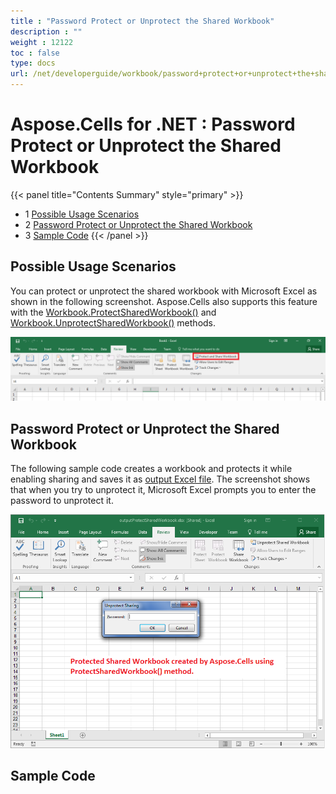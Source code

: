 ```yaml
---
title : "Password Protect or Unprotect the Shared Workbook" 
description : "" 
weight : 12122 
toc : false
type: docs
url: /net/developerguide/workbook/password+protect+or+unprotect+the+shared+workbook/
---
```


# Aspose.Cells for .NET : Password Protect or Unprotect the Shared Workbook


{{< panel title="Contents Summary" style="primary" >}}
*   1 [Possible Usage Scenarios](#possible-usage-scenarios)
*   2 [Password Protect or Unprotect the Shared Workbook](#password-protect-or-unprotect-the-shared-workbook)
*   3 [Sample Code](#sample-code)
{{< /panel >}}
 

## Possible Usage Scenarios

You can protect or unprotect the shared workbook with Microsoft Excel as shown in the following screenshot. Aspose.Cells also supports this feature with the [Workbook.ProtectSharedWorkbook()](https://apireference.aspose.com/net/cells/aspose.cells/workbook/methods/protectsharedworkbook) and [Workbook.UnprotectSharedWorkbook()](https://apireference.aspose.com/net/cells/aspose.cells/workbook/methods/unprotectsharedworkbook) methods.

![image](55541794.png)

## Password Protect or Unprotect the Shared Workbook

The following sample code creates a workbook and protects it while enabling sharing and saves it as [output Excel file](https://docs2.aspose.com/cells/net/attachments/54690001/55541777.xlsx). The screenshot shows that when you try to unprotect it, Microsoft Excel prompts you to enter the password to unprotect it.

![image](55541776.png)

## Sample Code

